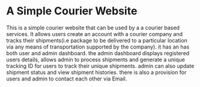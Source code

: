 # A Simple Courier Website

This is a simple courier website that can be used by a a courier based services.
It allows users create an account with a courier company and tracks their shipments(i.e package to be delivered to a particular location via any means of transportation supported by the company). 
it has an has both user and admin dashboard.
the admin dashboard displays registered users details, allows admin to process shipments and generate a unique tracking ID for users to track their unique shipments. admin can also update shipment status and view shipment histories. there is also a provision for users and admin to contact each other via Email.

